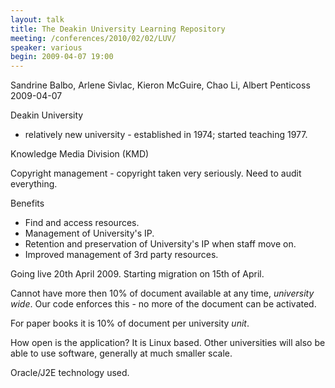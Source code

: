 ```yaml
---
layout: talk
title: The Deakin University Learning Repository
meeting: /conferences/2010/02/02/LUV/
speaker: various
begin: 2009-04-07 19:00
---
```

Sandrine Balbo, Arlene Sivlac, Kieron McGuire, Chao Li, Albert Penticoss  
2009-04-07

Deakin University

* relatively new university - established in 1974; started teaching 1977.

Knowledge Media Division (KMD)

Copyright management - copyright taken very seriously. Need to audit everything.

Benefits

* Find and access resources.
* Management of University's IP.
* Retention and preservation of University's IP when staff move on.
* Improved management of 3rd party resources.

Going live 20th April 2009. Starting migration on 15th of April.

Cannot have more then 10% of document available at any time, *university wide*.
Our code enforces this - no more of the document can be activated.

For paper books it is 10% of document per university *unit*.

How open is the application? It is Linux based. Other universities will also
be able to use software, generally at much smaller scale.

Oracle/J2E technology used.
